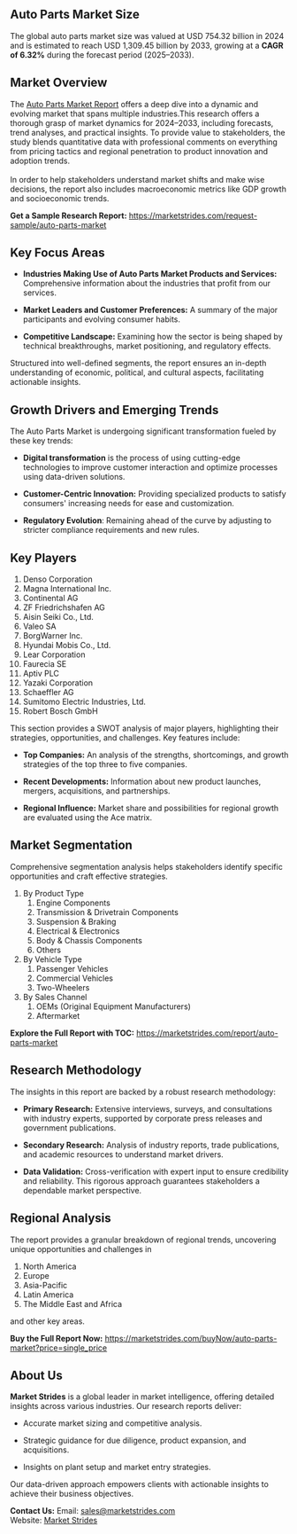 <h2>Auto Parts Market Size</h2>
<p>The global auto parts market size was valued at USD 754.32 billion in 2024 and is estimated to reach USD 1,309.45 billion by 2033, growing at a <strong>CAGR of 6.32%</strong> during the forecast period (2025&ndash;2033).</p>
<h2>Market Overview</h2>
<p>The <a href="https://marketstrides.com/report/auto-parts-market">Auto Parts Market Report</a>&nbsp;offers a deep dive into a dynamic and evolving market that spans multiple industries.This research offers a thorough grasp of market dynamics for 2024&ndash;2033, including forecasts, trend analyses, and practical insights. To provide value to stakeholders, the study blends quantitative data with professional comments on everything from pricing tactics and regional penetration to product innovation and adoption trends. <br /> <br />In order to help stakeholders understand market shifts and make wise decisions, the report also includes macroeconomic metrics like GDP growth and socioeconomic trends.</p>
<p><strong>Get a Sample Research Report:</strong> <a href="https://marketstrides.com/request-sample/auto-parts-market">https://marketstrides.com/request-sample/auto-parts-market</a></p>
<h2>Key Focus Areas</h2>
<ul>
<li>
<p><strong>Industries Making Use of Auto Parts Market Products and Services:</strong> Comprehensive information about the industries that profit from our services.</p>
</li>
<li>
<p><strong>Market Leaders and Customer Preferences:</strong> A summary of the major participants and evolving consumer habits.</p>
</li>
<li>
<p><strong>Competitive Landscape:</strong> Examining how the sector is being shaped by technical breakthroughs, market positioning, and regulatory effects.</p>
</li>
</ul>
<p>Structured into well-defined segments, the report ensures an in-depth understanding of economic, political, and cultural aspects, facilitating actionable insights.</p>
<h2>Growth Drivers and Emerging Trends</h2>
<p>The Auto Parts Market is undergoing significant transformation fueled by these key trends:</p>
<ul>
<li>
<p><strong>Digital transformation</strong> is the process of using cutting-edge technologies to improve customer interaction and optimize processes using data-driven solutions.</p>
</li>
<li>
<p><strong>Customer-Centric Innovation:</strong> Providing specialized products to satisfy consumers' increasing needs for ease and customization.</p>
</li>
<li>
<p><strong>Regulatory Evolution</strong>: Remaining ahead of the curve by adjusting to stricter compliance requirements and new rules.</p>
</li>
</ul>
<h2>Key Players</h2>
<ol>
<li>Denso Corporation</li>
<li>Magna International Inc.</li>
<li>Continental AG</li>
<li>ZF Friedrichshafen AG</li>
<li>Aisin Seiki Co., Ltd.</li>
<li>Valeo SA</li>
<li>BorgWarner Inc.</li>
<li>Hyundai Mobis Co., Ltd.</li>
<li>Lear Corporation</li>
<li>Faurecia SE</li>
<li>Aptiv PLC</li>
<li>Yazaki Corporation</li>
<li>Schaeffler AG</li>
<li>Sumitomo Electric Industries, Ltd.</li>
<li>Robert Bosch GmbH</li>
</ol>
<p>This section provides a SWOT analysis of major players, highlighting their strategies, opportunities, and challenges. Key features include:</p>
<ul>
<li>
<p><strong>Top Companies:</strong> An analysis of the strengths, shortcomings, and growth strategies of the top three to five companies.</p>
</li>
<li>
<p><strong>Recent Developments:</strong> Information about new product launches, mergers, acquisitions, and partnerships.</p>
</li>
<li>
<p><strong>Regional Influence:</strong> Market share and possibilities for regional growth are evaluated using the Ace matrix.</p>
</li>
</ul>
<h2>Market Segmentation</h2>
<p>Comprehensive segmentation analysis helps stakeholders identify specific opportunities and craft effective strategies.</p>
<ol>
<li>By Product Type
<ol>
<li>Engine Components</li>
<li>Transmission &amp; Drivetrain Components</li>
<li>Suspension &amp; Braking</li>
<li>Electrical &amp; Electronics</li>
<li>Body &amp; Chassis Components</li>
<li>Others</li>
</ol>
</li>
<li>By Vehicle Type
<ol>
<li>Passenger Vehicles</li>
<li>Commercial Vehicles</li>
<li>Two-Wheelers</li>
</ol>
</li>
<li>By Sales Channel
<ol>
<li>OEMs (Original Equipment Manufacturers)</li>
<li>Aftermarket</li>
</ol>
</li>
</ol>
<p><strong>Explore the Full Report with TOC:</strong> <a href="https://marketstrides.com/report/auto-parts-market">https://marketstrides.com/report/auto-parts-market</a></p>
<h2>Research Methodology</h2>
<p>The insights in this report are backed by a robust research methodology:</p>
<ul>
<li>
<p><strong>Primary Research:</strong> Extensive interviews, surveys, and consultations with industry experts, supported by corporate press releases and government publications.</p>
</li>
<li>
<p><strong>Secondary Research:</strong> Analysis of industry reports, trade publications, and academic resources to understand market drivers.</p>
</li>
<li>
<p><strong>Data Validation:</strong> Cross-verification with expert input to ensure credibility and reliability. This rigorous approach guarantees stakeholders a dependable market perspective.</p>
</li>
</ul>
<h2>Regional Analysis</h2>
<p>The report provides a granular breakdown of regional trends, uncovering unique opportunities and challenges in</p>
<ol>
<li>North America</li>
<li>Europe</li>
<li>Asia-Pacific</li>
<li>Latin America</li>
<li>The Middle East and Africa</li>
</ol>
<p>and other key areas.</p>
<p><strong>Buy the Full Report Now:</strong> <a href="https://marketstrides.com/buyNow/auto-parts-market?price=single_price">https://marketstrides.com/buyNow/auto-parts-market?price=single_price</a></p>
<h2>About Us</h2>
<p><strong>Market Strides</strong> is a global leader in market intelligence, offering detailed insights across various industries. Our research reports deliver:</p>
<ul>
<li>
<p>Accurate market sizing and competitive analysis.</p>
</li>
<li>
<p>Strategic guidance for due diligence, product expansion, and acquisitions.</p>
</li>
<li>
<p>Insights on plant setup and market entry strategies.</p>
</li>
</ul>
<p>Our data-driven approach empowers clients with actionable insights to achieve their business objectives.</p>
<p><strong>Contact Us:</strong> Email: <a href="mailto:sales@marketstrides.com">sales@marketstrides.com</a><br />Website: <a href="https://marketstrides.com/">Market Strides</a></p>
